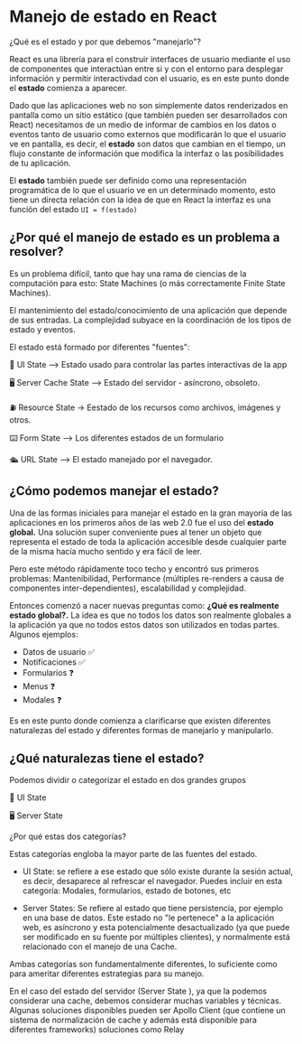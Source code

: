# Manejo de estado en React

¿Qué es el estado y por que debemos "manejarlo"?

React es una librería para el construir interfaces de usuario mediante el uso de componentes que interactúan entre si y con el entorno para desplegar información y permitir interactivdad con el usuario, es en este punto donde el **estado** comienza a aparecer.

Dado que las aplicaciones web no son simplemente datos renderizados en pantalla como un sitio estático (que también pueden ser desarrollados con React) necesitamos de un medio de informar de cambios en los datos o eventos tanto de usuario como externos que modificarán lo que el usuario ve en pantalla, es decir, el **estado** son datos que cambian en el tiempo, un flujo constante de información que modifica la interfaz o las posibilidades de tu aplicación.

El **estado** también puede ser definido como una representación programática de lo que el usuario ve en un determinado momento, esto tiene un directa relación con la idea de que en React la interfaz es una función del estado `UI = f(estado)`

## ¿Por qué el manejo de estado es un problema a resolver?

Es un problema difícil, tanto que hay una rama de ciencias de la computación para esto: State Machines (o más correctamente Finite State Machines).

El mantenimiento del estado/conocimiento de una aplicación que depende de sus entradas. La complejidad subyace en la coordinación de los tipos de estado y eventos.

El estado está formado por diferentes "fuentes":

💅 UI State –> Estado usado para controlar las partes interactivas de la app

🖥 Server Cache State –> Estado del servidor - asíncrono, obsoleto.

⛽️ Resource State -> Eestado de los recursos como archivos, imágenes y otros.

⌨️ Form State –> Los diferentes estados de un formulario

🛳 URL State –> El estado manejado por el navegador.

## ¿Cómo podemos manejar el estado?

Una de las formas iniciales para manejar el estado en la gran mayoría de las aplicaciones en los primeros años de las web 2.0 fue el uso del **estado global.** Una solución super conveniente pues al tener un objeto que representa el estado de toda la aplicación accesible desde cualquier parte de la misma hacía mucho sentido y era fácil de leer.

Pero este método rápidamente toco techo y encontró sus primeros problemas: Mantenibilidad, Performance (múltiples re-renders a causa de componentes inter-dependientes), escalabilidad y complejidad.

Entonces comenzó a nacer nuevas preguntas como: **¿Qué es realmente estado global?.** La idea es que no todos los datos son realmente globales a la aplicación ya que no todos estos datos son utilizados en todas partes. Algunos ejemplos:

- Datos de usuario ✅
- Notificaciones ✅
- Formularios ❓
- Menus ❓
- Modales ❓

Es en este punto donde comienza a clarificarse que existen diferentes naturalezas del estado y diferentes formas de manejarlo y manipularlo.

## ¿Qué naturalezas tiene el estado?

Podemos dividir o categorizar el estado en dos grandes grupos

💅 UI State

🖥 Server State

¿Por qué estas dos categorías?

Estas categorías engloba la mayor parte de las fuentes del estado.
- UI State: se refiere a ese estado que sólo existe durante la sesión actual, es decir, desaparece al refrescar el navegador. Puedes incluir en esta categoría: Modales, formularios, estado de botones, etc

- Server States: Se refiere al estado que tiene persistencia, por ejemplo en una base de datos. Este estado no "le pertenece" a la aplicación web, es asíncrono y esta potencialmente desactualizado (ya que puede ser modificado en su fuente por múltiples clientes), y normalmente está relacionado con el manejo de una Cache.

Ambas categorías son fundamentalmente diferentes, lo suficiente como para ameritar diferentes estrategias para su manejo.

En el caso del estado del servidor (Server State ), ya que la podemos considerar una cache, debemos considerar muchas variables y técnicas. Algunas soluciones disponibles pueden ser Apollo Client (que contiene un sistema de normalización de cache y además está disponible para diferentes frameworks) soluciones como Relay

